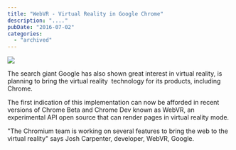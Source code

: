 ```yaml
---
title: "WebVR - Virtual Reality in Google Chrome"
description: "...."
pubDate: "2016-07-02"
categories: 
  - "archived"
---
```


[![](/images/103642739-BL-051716-GOOGLE.600x400.jpg)](https://2.bp.blogspot.com/-jVarfFW4RFE/V3e_PdK9LrI/AAAAAAAADB0/KniZBNAGWFQjVvmeUeCMkefoV97k9aX6QCLcB/s1600/103642739-BL-051716-GOOGLE.600x400.jpg)

  
  

The search giant Google has also shown great interest in virtual reality, is planning to bring the virtual reality  technology for its products, including Chrome.

  

The first indication of this implementation can now be afforded in recent versions of Chrome Beta and Chrome Dev known as WebVR, an experimental API open source that can render pages in virtual reality mode.

  

"The Chromium team is working on several features to bring the web to the virtual reality" says Josh Carpenter, developer, WebVR, Google.
